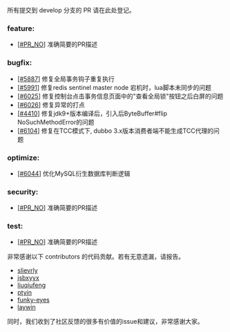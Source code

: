 所有提交到 develop 分支的 PR 请在此处登记。

<!-- 请根据PR的类型添加 `变更记录` 到以下对应位置(feature/bugfix/optimize/test) 下 -->

### feature:
- [[#PR_NO](https://github.com/seata/seata/pull/PR_NO)] 准确简要的PR描述

### bugfix:
- [[#5887](https://github.com/seata/seata/pull/5887)] 修复全局事务钩子重复执行
- [[#5991](https://github.com/seata/seata/pull/5991)] 修复redis sentinel master node 宕机时，lua脚本未同步的问题
- [[#6025](https://github.com/seata/seata/pull/6025)] 修复控制台点击事务信息页面中的"查看全局锁"按钮之后白屏的问题
- [[#6026](https://github.com/seata/seata/pull/6026)] 修复异常的打点
- [[#4410](https://github.com/seata/seata/pull/4410)] 修复jdk9+版本编译后，引入后ByteBuffer#flip NoSuchMethodError的问题
- [[#6104](https://github.com/seata/seata/pull/6104)] 修复在TCC模式下, dubbo 3.x版本消费者端不能生成TCC代理的问题

### optimize:
- [[#6044](https://github.com/seata/seata/pull/6044)] 优化MySQL衍生数据库判断逻辑

### security:
- [[#PR_NO](https://github.com/seata/seata/pull/PR_NO)] 准确简要的PR描述

### test:
- [[#PR_NO](https://github.com/seata/seata/pull/PR_NO)] 准确简要的PR描述

非常感谢以下 contributors 的代码贡献。若有无意遗漏，请报告。

<!-- 请确保您的 GitHub ID 在以下列表中 -->
- [slievrly](https://github.com/slievrly)
- [jsbxyyx](https://github.com/jsbxyyx)
- [liuqiufeng](https://github.com/liuqiufeng)
- [ptyin](https://github.com/ptyin)
- [funky-eyes](https://github.com/funky-eyes)
- [laywin](https://github.com/laywin)

同时，我们收到了社区反馈的很多有价值的issue和建议，非常感谢大家。
